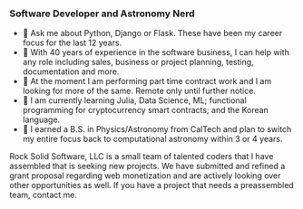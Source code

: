 ### Software Developer and Astronomy Nerd
- 💬 Ask me about Python, Django or Flask. These have been my career focus for the last 12 years.
- 👯 With 40 years of experience in the software business, I can help with any role including sales, business or project planning, testing, documentation and more.
- 👯 At the moment I am performing part time contract work and I am looking for more of the same. Remote only until further notice.
- 🌱 I am currently learning Julia, Data Science, ML; functional programming for cryptocurrency smart contracts; and the Korean language.
- 🔭 I earned a B.S. in Physics/Astronomy from CalTech and plan to switch my entire focus back to computational astronomy within 3 or 4 years.

Rock Solid Software, LLC is a small team of talented coders that I have assembled that is seeking new projects. We have submitted and refined a grant proposal regarding web monetization and are actively looking over other opportunities as well. If you have a project that needs a preassembled team, contact me.
